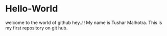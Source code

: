 # Hello-World
welcome to the world of github
hey..!! My name is Tushar Malhotra. This is my first repository on git hub.

